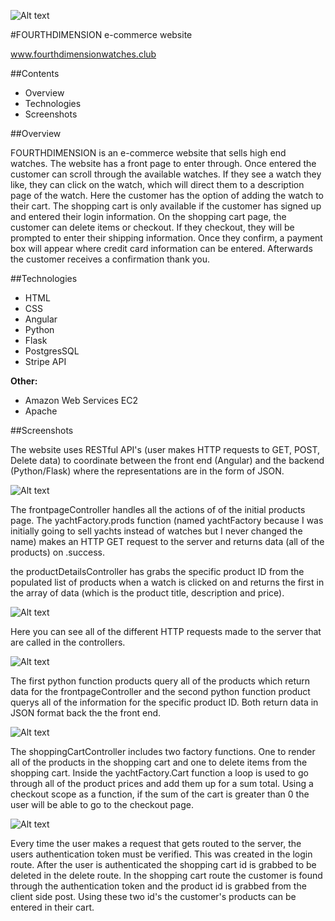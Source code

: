 ![Alt text](readmepic1.png)

#FOURTHDIMENSION e-commerce website

www.fourthdimensionwatches.club

##Contents
  * Overview
  * Technologies
  * Screenshots

##Overview

FOURTHDIMENSION is an e-commerce website that sells high end watches. The website has a front page to
enter through. Once entered the customer can scroll through the available watches. If they see
a watch they like, they can click on the watch, which will direct them to a description page of the watch.
Here the customer has the option of adding the watch to their cart. The shopping cart is only available if the customer has signed up and entered their login information. On the shopping cart page, the customer can delete items or checkout. If they checkout, they will be prompted to enter their shipping information. Once they confirm, a payment box will appear where credit card information can be entered. Afterwards the customer receives a confirmation thank you.

##Technologies

  * HTML
  * CSS
  * Angular
  * Python
  * Flask
  * PostgresSQL
  * Stripe API

  **Other:**  
  * Amazon Web Services EC2
  * Apache

##Screenshots

The website uses RESTful API's (user makes HTTP requests to GET, POST, Delete data) to coordinate
between the front end (Angular) and the backend (Python/Flask) where the representations are in the form of JSON.





![Alt text](pics/frontend1.png?raw=true)

The frontpageController handles all the actions of of the initial products page.  The yachtFactory.prods function (named yachtFactory because I was initially going to sell yachts instead of watches but I never changed the name) makes an HTTP GET request to the server and returns data (all of the products) on .success.


the productDetailsController has grabs the specific product ID from the populated list of products when a watch is clicked on and returns the first in the array of data (which is the product title, description and price).


![Alt text](pics/Frontend0.png?raw=true)

Here you can see all of the different HTTP requests made to the server that are called in the controllers.


![Alt text](pics/backend1.png?raw=true)

The first python function products query all of the products which return data for the frontpageController and the second python function product querys all of the information for the specific product ID. Both return data in JSON format back the the front end.


![Alt text](pics/frontend2.png?raw=true)

The shoppingCartController includes two factory functions. One to render all of the products in the shopping cart and one to delete items from the shopping cart. Inside the yachtFactory.Cart function a loop is used to go through all of the product prices and add them up for a sum total.  Using a checkout scope as a function, if the sum of the cart is greater than 0 the user will be able to go to the checkout page.


![Alt text](pics/backend2.png?raw=true)


Every time the user makes a request that gets routed to the server, the users authentication token must be verified. This was created in the login route. After the user is authenticated the shopping cart id is grabbed to be deleted in the delete route. In the shopping cart route the customer is found through the authentication token and the product id is grabbed from the client side post. Using these two id's the customer's products can be entered in their cart.
